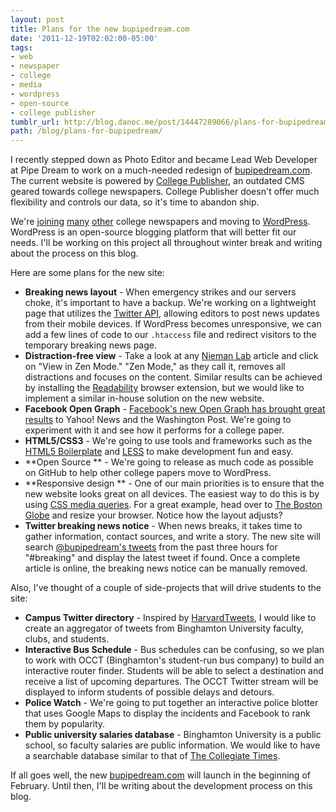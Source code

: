 ```yaml
---
layout: post
title: Plans for the new bupipedream.com
date: '2011-12-19T02:02:00-05:00'
tags:
- web
- newspaper
- college
- media
- wordpress
- open-source
- college publisher
tumblr_url: http://blog.danoc.me/post/14447289066/plans-for-bupipedream
path: /blog/plans-for-bupipedream/
---
```


I recently stepped down as Photo Editor and became Lead Web Developer at Pipe Dream to work on a much-needed redesign of [bupipedream.com](http://bupipedream.com/). The current website is powered by [College Publisher](http://collegepublisher.com/), an outdated CMS geared towards college newspapers. College Publisher doesn't offer much flexibility and controls our data, so it's time to abandon ship.

We're [joining](http://www.greglinch.com/2008/09/how-we-did-it-moving-the-miami-hurricane-from-college-publisher-to-wordpress.html) [many](http://seanblanda.com/blog/college-media/the-new-temple-newscom-from-college-publisher-to-wordpress/) [other](http://www.collegemediainnovation.org/blog/2009/04/mustang-daily-leaves-college-publisher-launches-wordpress-site/) college newspapers and moving to [WordPress](http://wordpress.org/). WordPress is an open-source blogging platform that will better fit our needs. I'll be working on this project all throughout winter break and writing about the process on this blog.

Here are some plans for the new site:

* **Breaking news layout** \- When emergency strikes and our servers choke, it's important to have a backup. We're working on a lightweight page that utilizes the [Twitter API](https://dev.twitter.com/), allowing editors to post news updates from their mobile devices. If WordPress becomes unresponsive, we can add a few lines of code to our `.htaccess` file and redirect visitors to the temporary breaking news page.
* **Distraction-free view** \- Take a look at any [Nieman Lab](http://www.niemanlab.org/2011/12/this-week-in-review-the-web-censorship-fight-heats-up-and-buzzfeeds-new-social-news-model/) article and click on "View in Zen Mode." "Zen Mode," as they call it, removes all distractions and focuses on the content. Similar results can be achieved by installing the [Readability](http://www.readability.com/) browser extension, but we would like to implement a similar in-house solution on the new website.
* **Facebook Open Graph** \- [Facebook's new Open Graph has brought great results](https://developers.facebook.com/blog/post/603/) to Yahoo! News and the Washington Post. We're going to experiment with it and see how it performs for a college paper.
* **HTML5/CSS3** \- We're going to use tools and frameworks such as the [HTML5 Boilerplate](http://html5boilerplate.com/) and [LESS](http://lesscss.org) to make development fun and easy.
* **Open Source ** \- We're going to release as much code as possible on GitHub to help other college papers move to WordPress.
* **Responsive design ** \- One of our main priorities is to ensure that the new website looks great on all devices. The easiest way to do this is by using [CSS media queries](http://coding.smashingmagazine.com/2011/01/12/guidelines-for-responsive-web-design/). For a great example, head over to [The Boston Globe](http://www.bostonglobe.com/) and resize your browser. Notice how the layout adjusts?
* **Twitter breaking news notice** \- When news breaks, it takes time to gather information, contact sources, and write a story. The new site will search [@bupipedream's tweets](http://twitter.com/bupipedream) from the past three hours for "#breaking" and display the latest tweet if found. Once a complete article is online, the breaking news notice can be manually removed.

Also, I've thought of a couple of side-projects that will drive students to the site:

* **Campus Twitter directory** \- Inspired by [HarvardTweets](http://tweets.cs50.net/), I would like to create an aggregator of tweets from Binghamton University faculty, clubs, and students.
* **Interactive Bus Schedule** \- Bus schedules can be confusing, so we plan to work with OCCT (Binghamton's student-run bus company) to build an interactive router finder. Students will be able to select a destination and receive a list of upcoming departures. The OCCT Twitter stream will be displayed to inform students of possible delays and detours.
* **Police Watch** \- We're going to put together an interactive police blotter that uses Google Maps to display the incidents and Facebook to rank them by popularity.
* **Public university salaries database** \- Binghamton University is a public school, so faculty salaries are public information. We would like to have a searchable database similar to that of [The Collegiate Times](http://www.collegiatetimes.com/databases/salaries).

If all goes well, the new [bupipedream.com](http://bupipedream.com/) will launch in the beginning of February. Until then, I'll be writing about the development process on this blog.
